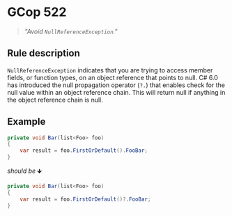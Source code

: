 ﻿# GCop 522

> *"Avoid `NullReferenceException`."*

## Rule description

`NullReferenceException` indicates that you are trying to access member fields, or function types, on an object reference that points to null. C# 6.0 has introduced the null propagation operator (`?.`) that enables check for the null value within an object reference chain. This will return null if anything in the object reference chain is null. 

## Example

```csharp
private void Bar(list<Foo> foo)
{
    var result = foo.FirstOrDefault().FooBar;
}
```

*should be* 🡻

```csharp
private void Bar(list<Foo> foo)
{
    var result = foo.FirstOrDefault()?.FooBar;
}
```

